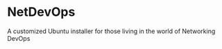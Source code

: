 NetDevOps
=========

A customized Ubuntu installer for those living in the world of Networking DevOps
